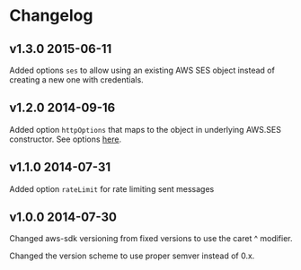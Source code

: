 # Changelog

## v1.3.0 2015-06-11

Added options `ses` to allow using an existing AWS SES object instead of creating a new one with credentials.

## v1.2.0 2014-09-16

Added option `httpOptions` that maps to the object in underlying AWS.SES constructor. See options [here](http://docs.aws.amazon.com/AWSJavaScriptSDK/latest/AWS/SES.html).

## v1.1.0 2014-07-31

Added option `rateLimit` for rate limiting sent messages

## v1.0.0 2014-07-30

Changed aws-sdk versioning from fixed versions to use the caret ^ modifier.

Changed the version scheme to use proper semver instead of 0.x.